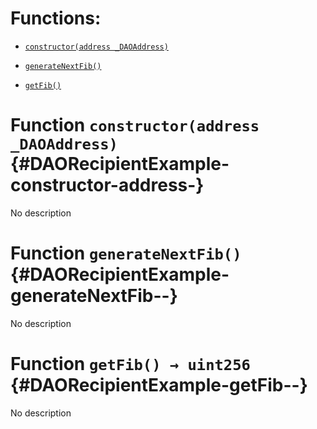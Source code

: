 # Functions:

- [`constructor(address _DAOAddress)`](#DAORecipientExample-constructor-address-)

- [`generateNextFib()`](#DAORecipientExample-generateNextFib--)

- [`getFib()`](#DAORecipientExample-getFib--)

# Function `constructor(address _DAOAddress)` {#DAORecipientExample-constructor-address-}

No description

# Function `generateNextFib()` {#DAORecipientExample-generateNextFib--}

No description

# Function `getFib() → uint256` {#DAORecipientExample-getFib--}

No description
